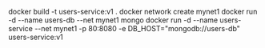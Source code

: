 docker build -t users-service:v1 .
docker network create mynet1
docker run -d --name users-db --net mynet1 mongo
docker run -d --name users-service --net mynet1 -p 80:8080 -e DB_HOST="mongodb://users-db" users-service:v1
